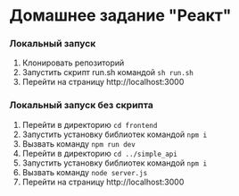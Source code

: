 # Домашнее задание "Реакт"

### Локальный запуск

1) Клонировать репозиторий
2) Запустить скрипт run.sh командой `sh run.sh`
3) Перейти на страницу http://localhost:3000

### Локальный запуск без скрипта
1) Перейти в директорию `cd frontend`
2) Запустить установку библиотек командой `npm i`
3) Вызвать команду `npm run dev`
4) Перейти в директорию `cd ../simple_api`
5) Запустить установку библиотек командой `npm i`
6) Вызвать команду `node server.js`
7) Перейти на страницу http://localhost:3000
